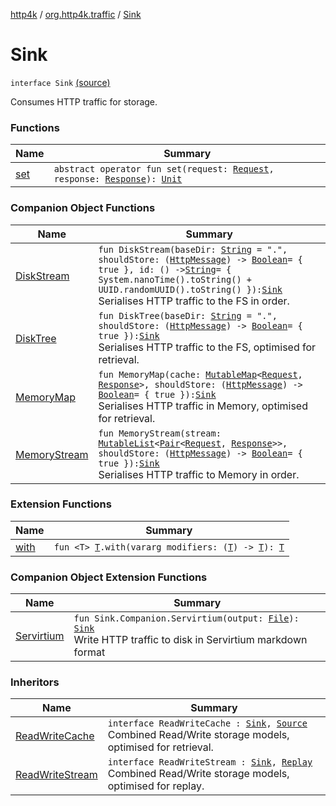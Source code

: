 [http4k](../../index.md) / [org.http4k.traffic](../index.md) / [Sink](./index.md)

# Sink

`interface Sink` [(source)](https://github.com/http4k/http4k/blob/master/http4k-core/src/main/kotlin/org/http4k/traffic/Sink.kt#L13)

Consumes HTTP traffic for storage.

### Functions

| Name | Summary |
|---|---|
| [set](set.md) | `abstract operator fun set(request: `[`Request`](../../org.http4k.core/-request/index.md)`, response: `[`Response`](../../org.http4k.core/-response/index.md)`): `[`Unit`](https://kotlinlang.org/api/latest/jvm/stdlib/kotlin/-unit/index.html) |

### Companion Object Functions

| Name | Summary |
|---|---|
| [DiskStream](-disk-stream.md) | `fun DiskStream(baseDir: `[`String`](https://kotlinlang.org/api/latest/jvm/stdlib/kotlin/-string/index.html)` = ".", shouldStore: (`[`HttpMessage`](../../org.http4k.core/-http-message/index.md)`) -> `[`Boolean`](https://kotlinlang.org/api/latest/jvm/stdlib/kotlin/-boolean/index.html)` = { true }, id: () -> `[`String`](https://kotlinlang.org/api/latest/jvm/stdlib/kotlin/-string/index.html)` = { System.nanoTime().toString() + UUID.randomUUID().toString() }): `[`Sink`](./index.md)<br>Serialises HTTP traffic to the FS in order. |
| [DiskTree](-disk-tree.md) | `fun DiskTree(baseDir: `[`String`](https://kotlinlang.org/api/latest/jvm/stdlib/kotlin/-string/index.html)` = ".", shouldStore: (`[`HttpMessage`](../../org.http4k.core/-http-message/index.md)`) -> `[`Boolean`](https://kotlinlang.org/api/latest/jvm/stdlib/kotlin/-boolean/index.html)` = { true }): `[`Sink`](./index.md)<br>Serialises HTTP traffic to the FS, optimised for retrieval. |
| [MemoryMap](-memory-map.md) | `fun MemoryMap(cache: `[`MutableMap`](https://kotlinlang.org/api/latest/jvm/stdlib/kotlin.collections/-mutable-map/index.html)`<`[`Request`](../../org.http4k.core/-request/index.md)`, `[`Response`](../../org.http4k.core/-response/index.md)`>, shouldStore: (`[`HttpMessage`](../../org.http4k.core/-http-message/index.md)`) -> `[`Boolean`](https://kotlinlang.org/api/latest/jvm/stdlib/kotlin/-boolean/index.html)` = { true }): `[`Sink`](./index.md)<br>Serialises HTTP traffic in Memory, optimised for retrieval. |
| [MemoryStream](-memory-stream.md) | `fun MemoryStream(stream: `[`MutableList`](https://kotlinlang.org/api/latest/jvm/stdlib/kotlin.collections/-mutable-list/index.html)`<`[`Pair`](https://kotlinlang.org/api/latest/jvm/stdlib/kotlin/-pair/index.html)`<`[`Request`](../../org.http4k.core/-request/index.md)`, `[`Response`](../../org.http4k.core/-response/index.md)`>>, shouldStore: (`[`HttpMessage`](../../org.http4k.core/-http-message/index.md)`) -> `[`Boolean`](https://kotlinlang.org/api/latest/jvm/stdlib/kotlin/-boolean/index.html)` = { true }): `[`Sink`](./index.md)<br>Serialises HTTP traffic to Memory in order. |

### Extension Functions

| Name | Summary |
|---|---|
| [with](../../org.http4k.core/with.md) | `fun <T> `[`T`](../../org.http4k.core/with.md#T)`.with(vararg modifiers: (`[`T`](../../org.http4k.core/with.md#T)`) -> `[`T`](../../org.http4k.core/with.md#T)`): `[`T`](../../org.http4k.core/with.md#T) |

### Companion Object Extension Functions

| Name | Summary |
|---|---|
| [Servirtium](../-servirtium.md) | `fun Sink.Companion.Servirtium(output: `[`File`](https://docs.oracle.com/javase/9/docs/api/java/io/File.html)`): `[`Sink`](./index.md)<br>Write HTTP traffic to disk in Servirtium markdown format |

### Inheritors

| Name | Summary |
|---|---|
| [ReadWriteCache](../-read-write-cache/index.md) | `interface ReadWriteCache : `[`Sink`](./index.md)`, `[`Source`](../-source/index.md)<br>Combined Read/Write storage models, optimised for retrieval. |
| [ReadWriteStream](../-read-write-stream/index.md) | `interface ReadWriteStream : `[`Sink`](./index.md)`, `[`Replay`](../-replay/index.md)<br>Combined Read/Write storage models, optimised for replay. |
